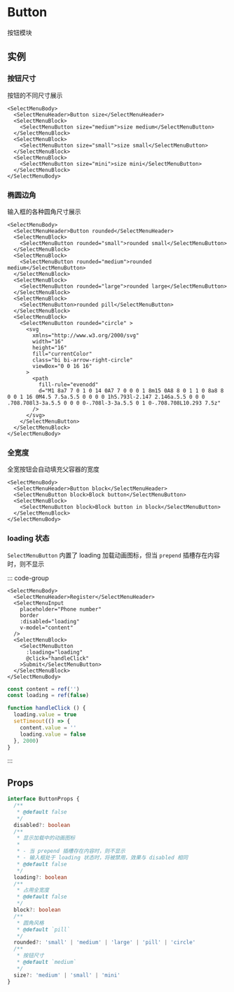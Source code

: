 # Button

按钮模块

## 实例

<script setup>
import {
  MenuSearch,
  MenuInput,
  MenuInputRounded,
  MenuInputBorder,
  MenuInputLoading
} from '@/script/select-menu/input'
import {
  MenuButtonSizes,
  MenuButtonRounded,
  MenuButtonLoading,
  MenuButtonBlock
} from '@/script/select-menu/button'
</script>

### 按钮尺寸

按钮的不同尺寸展示

<MenuButtonSizes />

```vue-html
<SelectMenuBody>
  <SelectMenuHeader>Button size</SelectMenuHeader>
  <SelectMenuBlock>
    <SelectMenuButton size="medium">size medium</SelectMenuButton>
  </SelectMenuBlock>
  <SelectMenuBlock>
    <SelectMenuButton size="small">size small</SelectMenuButton>
  </SelectMenuBlock>
  <SelectMenuBlock>
    <SelectMenuButton size="mini">size mini</SelectMenuButton>
  </SelectMenuBlock>
</SelectMenuBody>
```

### 椭圆边角

输入框的各种圆角尺寸展示

<MenuButtonRounded />

```vue-html
<SelectMenuBody>
  <SelectMenuHeader>Button rounded</SelectMenuHeader>
  <SelectMenuBlock>
    <SelectMenuButton rounded="small">rounded small</SelectMenuButton>
  </SelectMenuBlock>
  <SelectMenuBlock>
    <SelectMenuButton rounded="medium">rounded medium</SelectMenuButton>
  </SelectMenuBlock>
  <SelectMenuBlock>
    <SelectMenuButton rounded="large">rounded large</SelectMenuButton>
  </SelectMenuBlock>
  <SelectMenuBlock>
    <SelectMenuButton>rounded pill</SelectMenuButton>
  </SelectMenuBlock>
  <SelectMenuBlock>
    <SelectMenuButton rounded="circle" >
      <svg
        xmlns="http://www.w3.org/2000/svg"
        width="16"
        height="16"
        fill="currentColor"
        class="bi bi-arrow-right-circle"
        viewBox="0 0 16 16"
      >
        <path
          fill-rule="evenodd"
          d="M1 8a7 7 0 1 0 14 0A7 7 0 0 0 1 8m15 0A8 8 0 1 1 0 8a8 8 0 0 1 16 0M4.5 7.5a.5.5 0 0 0 0 1h5.793l-2.147 2.146a.5.5 0 0 0 .708.708l3-3a.5.5 0 0 0 0-.708l-3-3a.5.5 0 1 0-.708.708L10.293 7.5z"
        />
      </svg>
    </SelectMenuButton>
  </SelectMenuBlock>
</SelectMenuBody>
```

### 全宽度

全宽按钮会自动填充父容器的宽度

<MenuButtonBlock />

```vue-html
<SelectMenuBody>
  <SelectMenuHeader>Button block</SelectMenuHeader>
  <SelectMenuButton block>Block button</SelectMenuButton>
  <SelectMenuBlock>
    <SelectMenuButton block>Block button in block</SelectMenuButton>
  </SelectMenuBlock>
</SelectMenuBody>
```

### loading 状态

`SelectMenuButton` 内置了 loading 加载动画图标，但当 `prepend` 插槽存在内容时，则不显示

<MenuButtonLoading />

::: code-group

```vue-html
<SelectMenuBody>
  <SelectMenuHeader>Register</SelectMenuHeader>
  <SelectMenuInput
    placeholder="Phone number"
    border
    :disabled="loading"
    v-model="content"
  />
  <SelectMenuBlock>
    <SelectMenuButton
      :loading="loading"
      @click="handleClick"
    >Submit</SelectMenuButton>
  </SelectMenuBlock>
</SelectMenuBody>
```

```js
const content = ref('')
const loading = ref(false)

function handleClick () {
  loading.value = true
  setTimeout(() => {
    content.value = ''
    loading.value = false
  }, 2000)
}
```

:::

## Props

```ts
interface ButtonProps {
  /**
   * @default false
   */
  disabled?: boolean
  /**
   * 显示加载中的动画图标
   * 
   * - 当 prepend 插槽存在内容时，则不显示
   * - 输入框处于 loading 状态时，将被禁用，效果与 disabled 相同
   * @default false
   */
  loading?: boolean
  /**
   * 占用全宽度
   * @default false
   */
  block?: boolean
  /**
   * 圆角风格
   * @default `pill`
   */
  rounded?: 'small' | 'medium' | 'large' | 'pill' | 'circle'
  /**
   * 按钮尺寸
   * @default `medium`
   */
  size?: 'medium' | 'small' | 'mini'
}
```
